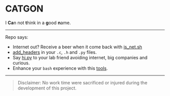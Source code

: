 # CATGON
I **Ca**n not **t**hink in a **g**ood **n**ame.

______

Repo says:
- Internet out? Receive a beer when it come back with [is_net.sh](scripts/is_net.sh)
- [add_headers](scripts/add_headers.sh) in your `.c`, `.h` and `.py` files.
- Say [hi.py](scripts/hipy/) to your lab friend avoiding internet, big companies and curious.
- Enhance your `bash` experience with this [tools](functions/tools.sh).

______
> Disclaimer: No work time were sacrificed or injured during the development of this project.
